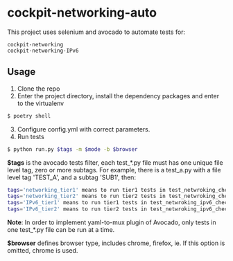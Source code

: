 # cockpit-networking-auto

This project uses selenium and avocado to automate tests for:

    cockpit-networking
    cockpit-networking-IPv6

## Usage

1. Clone the repo
2. Enter the project directory, install the dependency packages and enter to the virtualenv
```sh
$ poetry shell
```

3. Configure config.yml with correct parameters.
4. Run tests
```sh
$ python run.py $tags -m $mode -b $browser
```

**$tags** is the avocado tests filter, each test_*.py file must has one unique file level tag, zero or more subtags. For example, there is a test_a.py with a file level tag 'TEST_A', and a subtag 'SUB1', then:
```sh
tags='networking_tier1' means to run tier1 tests in test_netwroking_check.py
tags='networking_tier2' means to run tier2 tests in test_netwroking_check.py
tags='IPv6_tier1' means to run tier1 tests in test_netwroking_ipv6_check.py
tags='IPv6_tier2' means to run tier2 tests in test_netwroking_ipv6_check.py
```

**Note**:
In order to implement yaml-to-mux plugin of Avocado, only tests in one test_*.py file can be run at a time.

**$browser** defines browser type, includes chrome, firefox, ie. If this option is omitted, chrome is used.
